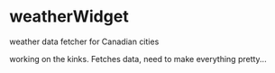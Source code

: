 weatherWidget
=============

weather data fetcher for Canadian cities

working on the kinks. Fetches data, need to make everything pretty...
